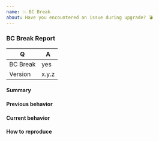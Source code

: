 ```yaml
---
name: 💥 BC Break
about: Have you encountered an issue during upgrade? 💣
---
```


### BC Break Report

<!-- Fill in the relevant information below to help triage your issue. -->

|    Q        |   A
|------------ | ------
| BC Break    | yes
| Version     | x.y.z

#### Summary

<!-- Provide a summary describing the problem you are experiencing. -->

#### Previous behavior

<!-- What was the previous (working) behavior? -->

#### Current behavior

<!-- What is the current (broken) behavior? -->

#### How to reproduce

<!--
Provide steps to reproduce the BC break.
If possible, also add a code snippet.
Adding a failing Unit or Functional Test would help us a lot - you can submit it in a Pull Request separately, referencing this bug report.
-->


